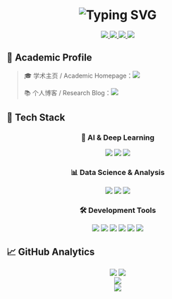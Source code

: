 <h1 align="center">
  <img src="https://readme-typing-svg.herokuapp.com?font=Fira+Code&pause=1000&color=2ED573&width=435&lines=Hello%2C+I'm+jimtom(Rose%E5%8C%97%E6%B8%AF);AI+%26+Deep+Learning+Researcher" alt="Typing SVG" />
</h1>

<div align="center">
  
  <a href="mailto:jimt40395@gmail.com">
    <img src="https://img.shields.io/badge/Email-jimt40395%40gmail.com-blue?style=for-the-badge&logo=gmail&logoColor=white&color=00B8D4"/>
  </a>
  <a href="https://twitter.com/jimt40395">
    <img src="https://img.shields.io/badge/Twitter-@jimt40395-1DA1F2?style=for-the-badge&logo=twitter&logoColor=white&color=1DA1F2"/>
  </a>
  <a href="https://www.instagram.com/jimtom592_">
    <img src="https://img.shields.io/badge/Instagram-@jimtom592__-E4405F?style=for-the-badge&logo=instagram&logoColor=white&color=E4405F"/>
  </a>
  <a href="https://huggingface.co/jimtom">
    <img src="https://img.shields.io/badge/🤗%20Hugging%20Face-jimtom-yellow?style=for-the-badge&logo=huggingface&logoColor=white&color=FFD93D"/>
  </a>
  
</div>

## 🧠 Academic Profile

<div align="left">
  
  > 🎓 学术主页 / Academic Homepage：<a href="" target="_blank"><img src="https://img.shields.io/badge/Researcher-junfeng_xiao-2EC4B6?style=flat-square"/></a>
  >
  > 📚 个人博客 / Research Blog：<a href="https://na4ec0b6aem.feishu.cn/wiki/KsZxw7NuKiQnolkGm5icawl9nrg" target="_blank"><img src="https://img.shields.io/badge/Blog-Technical_Notes-6C5CE7?style=flat-square"/></a>
  
</div>

## 🤖 Tech Stack

<div align="center">

### 🧠 AI & Deep Learning
<p>
  <img src="https://img.shields.io/badge/PyTorch-%23EE4C2C.svg?style=for-the-badge&logo=PyTorch&logoColor=white&color=EE4C2C"/>
  <img src="https://img.shields.io/badge/TensorFlow-%23FF6F00.svg?style=for-the-badge&logo=TensorFlow&logoColor=white&color=FF6F00"/>
  <img src="https://img.shields.io/badge/Keras-%23D00000.svg?style=for-the-badge&logo=Keras&logoColor=white&color=D00000"/>
</p>

### 📊 Data Science & Analysis
<p>
  <img src="https://img.shields.io/badge/Pandas-%23150458.svg?style=for-the-badge&logo=pandas&logoColor=white&color=150458"/>
  <img src="https://img.shields.io/badge/NumPy-%23013243.svg?style=for-the-badge&logo=numpy&logoColor=white&color=013243"/>
  <img src="https://img.shields.io/badge/Matplotlib-%2311557c.svg?style=for-the-badge&logo=python&logoColor=white&color=11557c"/>
</p>

### 🛠️ Development Tools
<p>
  <img src="https://img.shields.io/badge/Python-%233776AB.svg?style=for-the-badge&logo=python&logoColor=white&color=3776AB"/>
  <img src="https://img.shields.io/badge/Go-%2300ADD8.svg?style=for-the-badge&logo=go&logoColor=white&color=00ADD8"/>
  <img src="https://img.shields.io/badge/Node.js-%23339933.svg?style=for-the-badge&logo=node.js&logoColor=white&color=339933"/>
  <img src="https://img.shields.io/badge/Docker-%232496ED.svg?style=for-the-badge&logo=docker&logoColor=white&color=2496ED"/>
  <img src="https://img.shields.io/badge/Git-%23F05032.svg?style=for-the-badge&logo=git&logoColor=white&color=F05032"/>
  <img src="https://img.shields.io/badge/MySQL-%234479A1.svg?style=for-the-badge&logo=mysql&logoColor=white&color=4479A1"/>
</p>

</div>

## 📈 GitHub Analytics

<div align="center">
  <img src="https://github-readme-stats.vercel.app/api?username=2404589803&show_icons=true&theme=tokyonight&hide_border=true&bg_color=0D1117&title_color=58A6FF&icon_color=58A6FF&text_color=C9D1D9"/>
  <img src="https://github-readme-stats.vercel.app/api/top-langs/?username=2404589803&layout=compact&theme=tokyonight&hide_border=true&bg_color=0D1117&title_color=58A6FF&text_color=C9D1D9"/>
</div>

<div align="center">
  <img src="https://komarev.com/ghpvc/?username=2404589803&color=58A6FF&style=for-the-badge&label=Profile+Views"/>
</div>

<div align="center">
  <img src="https://capsule-render.vercel.app/api?type=waving&color=gradient&height=100&section=footer"/>
</div>
